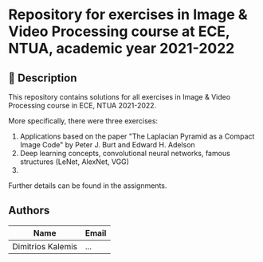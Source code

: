 # Repository for exercises in Image & Video Processing course at ECE, NTUA, academic year 2021-2022

## 📜 Description
This repository contains solutions for all exercises in Image & Video Processing course in ECE, NTUA 2021-2022.

More specifically, there were three exercises:

1. Applications based on the paper "The Laplacian Pyramid as a Compact Image Code" by Peter J. Burt and Edward H. Adelson
2. Deep learning concepts, convolutional neural networks, famous structures (LeNet, AlexNet, VGG)
3.

Further details can be found in the assignments.

## Authors

| Name | Email |
| --- | --- |
| Dimitrios Kalemis | ... |
